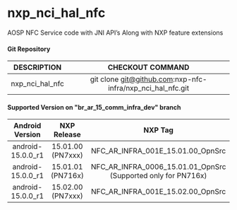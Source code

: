 # nxp_nci_hal_nfc
AOSP NFC Service code with JNI API’s Along with NXP feature extensions


#### Git Repository

| DESCRIPTION        | CHECKOUT COMMAND          |
| :-------------: |:-------------:| 
| nxp_nci_hal_nfc | git clone git@github.com:nxp-nfc-infra/nxp_nci_hal_nfc.git |

#### Supported Version on "br_ar_15_comm_infra_dev" branch
| Android Version        | NXP Release          | NXP Tag  |
| :-------------: |:---------------------:| :-----:|
| android-15.0.0_r1              |  15.01.00 (PN7xxx) |  NFC_AR_INFRA_001E_15.01.00_OpnSrc |
| android-15.0.0_r1              |  15.01.01 (PN716x) | NFC_AR_INFRA_0006_15.01.01_OpnSrc (Supported only for PN716x) |
| android-15.0.0_r1              |  15.02.00 (PN7xxx) |  NFC_AR_INFRA_001E_15.02.00_OpnSrc |




